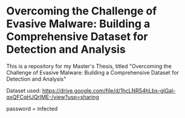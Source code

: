 # Overcoming the Challenge of Evasive Malware: Building a Comprehensive Dataset for Detection and Analysis
This is a repository for my Master's Thesis, titled "Overcoming the Challenge of Evasive Malware: Building a Comprehensive Dataset for Detection and Analysis"


Dataset used: https://drive.google.com/file/d/1hcLNR54hLbs-gIGal-qxQFCqHJQrlME-/view?usp=sharing

password = infected
